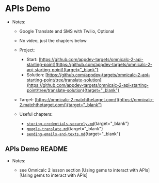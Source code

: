 # APIs Demo

- Notes:

  - Google Translate and SMS with Twilio, Optional

  - No video, just the chapters below
  
  - Project:
    - Start: [https://github.com/appdev-targets/omnicalc-2-api-starting-point](https://github.com/appdev-targets/omnicalc-2-api-starting-point){target="_blank"}
    - Solution: [https://github.com/appdev-targets/omnicalc-2-api-starting-point/tree/translate-solution](https://github.com/appdev-targets/omnicalc-2-api-starting-point/tree/translate-solution){target="_blank"}

  - Target: [https://omnicalc-2.matchthetarget.com/](https://omnicalc-2.matchthetarget.com/){target="_blank"}

  - Useful chapters:
    - [`storing-credentials-securely.md`](https://github.com/firstdraft/appdev-chapters/blob/benp-edits/storing-credentials-securely.md){target="_blank"}
    - [`google-translate.md`](https://github.com/firstdraft/appdev-chapters/blob/benp-edits/google-translate.md){target="_blank"}
    - [`sending-emails-and-texts.md`](https://github.com/firstdraft/appdev-chapters/blob/benp-edits/sending-emails-and-texts.md){target="_blank"}

## APIs Demo README

- Notes:

  - see Omnicalc 2 lesson section [Using gems to interact with APIs][Using gems to interact with APIs]
